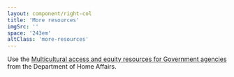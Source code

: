 ```yaml
---
layout: component/right-col
title: 'More resources'
imgSrc: ''
space: '243em'
altClass: 'more-resources'
---
```


Use the [Multicultural access and equity resources for Government agencies](#) from the Department of Home Affairs.

